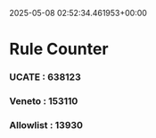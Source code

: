 2025-05-08 02:52:34.461953+00:00
# Rule Counter 
 ### UCATE : 638123

 ### Veneto : 153110

 ### Allowlist : 13930